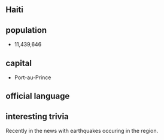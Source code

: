 ## Haiti
## population
* 11,439,646

## capital
* Port-au-Prince
 
## official language


## interesting trivia
Recently in the news with earthquakes occuring in the region. 


